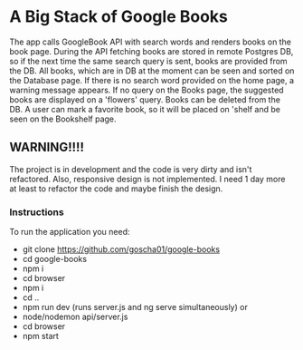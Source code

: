 # A Big Stack of Google Books

The app calls GoogleBook API with search words and renders books on the book page. During the API fetching books are stored in remote Postgres DB, so if the next time the same search query is sent, books are provided from the DB. All books, which are in DB at the moment can be seen and sorted on the Database page. If there is no search word provided on the home page, a warning message appears. If no query on the Books page, the suggested books are displayed on a 'flowers' query. Books can be deleted from the DB. A user can mark a favorite book, so it will be placed on 'shelf and be seen on the Bookshelf page.

## WARNING!!!!

The project is in development and the code is very dirty and isn't refactored. Also, responsive design is not implemented. I need 1 day more at least to refactor the code and maybe finish the design.


### Instructions
To run the application you need:
- git clone https://github.com/goscha01/google-books
- cd google-books
- npm i
- cd browser
- npm i
- cd ..
- npm run dev (runs server.js and ng serve simultaneously)
or
- node/nodemon api/server.js
- cd browser
- npm start


